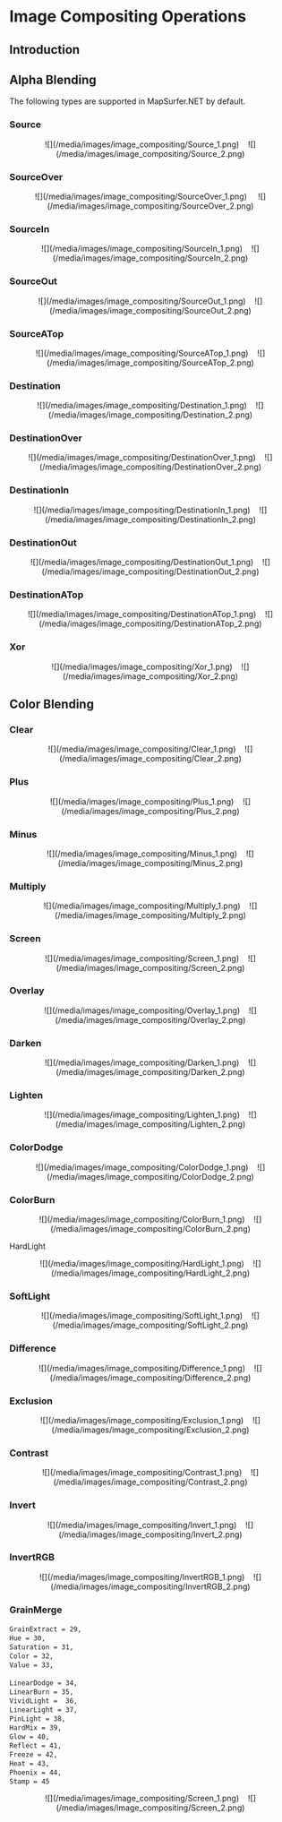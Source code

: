# Image Compositing Operations

## Introduction




## Alpha Blending

The following types are supported in MapSurfer.NET by default.

### Source
<center>![](/media/images/image_compositing/Source_1.png)&nbsp;&nbsp;&nbsp;&nbsp;![](/media/images/image_compositing/Source_2.png)</center>

### SourceOver
<center>![](/media/images/image_compositing/SourceOver_1.png)&nbsp;&nbsp;&nbsp;&nbsp; ![](/media/images/image_compositing/SourceOver_2.png)</center>

### SourceIn
<center>![](/media/images/image_compositing/SourceIn_1.png)&nbsp;&nbsp;&nbsp;&nbsp;![](/media/images/image_compositing/SourceIn_2.png)</center>
    
### SourceOut
<center>![](/media/images/image_compositing/SourceOut_1.png)&nbsp;&nbsp;&nbsp;&nbsp;![](/media/images/image_compositing/SourceOut_2.png)</center>

### SourceATop
<center>![](/media/images/image_compositing/SourceATop_1.png)&nbsp;&nbsp;&nbsp;&nbsp;![](/media/images/image_compositing/SourceATop_2.png)</center>

### Destination
<center>![](/media/images/image_compositing/Destination_1.png)&nbsp;&nbsp;&nbsp;&nbsp;![](/media/images/image_compositing/Destination_2.png)</center>

### DestinationOver
<center>![](/media/images/image_compositing/DestinationOver_1.png)&nbsp;&nbsp;&nbsp;&nbsp;![](/media/images/image_compositing/DestinationOver_2.png)</center>

### DestinationIn 
<center>![](/media/images/image_compositing/DestinationIn_1.png)&nbsp;&nbsp;&nbsp;&nbsp;![](/media/images/image_compositing/DestinationIn_2.png)</center>
    
### DestinationOut
<center>![](/media/images/image_compositing/DestinationOut_1.png)&nbsp;&nbsp;&nbsp;&nbsp;![](/media/images/image_compositing/DestinationOut_2.png)</center>
    
### DestinationATop
<center>![](/media/images/image_compositing/DestinationATop_1.png)&nbsp;&nbsp;&nbsp;&nbsp;![](/media/images/image_compositing/DestinationATop_2.png)</center>

### Xor
<center>![](/media/images/image_compositing/Xor_1.png)&nbsp;&nbsp;&nbsp;&nbsp;![](/media/images/image_compositing/Xor_2.png)</center>

## Color Blending

### Clear
<center>![](/media/images/image_compositing/Clear_1.png)&nbsp;&nbsp;&nbsp;&nbsp;![](/media/images/image_compositing/Clear_2.png)</center>

### Plus
<center>![](/media/images/image_compositing/Plus_1.png)&nbsp;&nbsp;&nbsp;&nbsp;![](/media/images/image_compositing/Plus_2.png)</center>

### Minus
<center>![](/media/images/image_compositing/Minus_1.png)&nbsp;&nbsp;&nbsp;&nbsp;![](/media/images/image_compositing/Minus_2.png)</center>

### Multiply
<center>![](/media/images/image_compositing/Multiply_1.png)&nbsp;&nbsp;&nbsp;&nbsp;![](/media/images/image_compositing/Multiply_2.png)</center>

### Screen
<center>![](/media/images/image_compositing/Screen_1.png)&nbsp;&nbsp;&nbsp;&nbsp;![](/media/images/image_compositing/Screen_2.png)</center>

### Overlay 

<center>![](/media/images/image_compositing/Overlay_1.png)&nbsp;&nbsp;&nbsp;&nbsp;![](/media/images/image_compositing/Overlay_2.png)</center>

### Darken
<center>![](/media/images/image_compositing/Darken_1.png)&nbsp;&nbsp;&nbsp;&nbsp;![](/media/images/image_compositing/Darken_2.png)</center>

### Lighten
<center>![](/media/images/image_compositing/Lighten_1.png)&nbsp;&nbsp;&nbsp;&nbsp;![](/media/images/image_compositing/Lighten_2.png)</center>

### ColorDodge
<center>![](/media/images/image_compositing/ColorDodge_1.png)&nbsp;&nbsp;&nbsp;&nbsp;![](/media/images/image_compositing/ColorDodge_2.png)</center>

### ColorBurn
<center>![](/media/images/image_compositing/ColorBurn_1.png)&nbsp;&nbsp;&nbsp;&nbsp;![](/media/images/image_compositing/ColorBurn_2.png)</center>

HardLight
<center>![](/media/images/image_compositing/HardLight_1.png)&nbsp;&nbsp;&nbsp;&nbsp;![](/media/images/image_compositing/HardLight_2.png)</center>

### SoftLight
<center>![](/media/images/image_compositing/SoftLight_1.png)&nbsp;&nbsp;&nbsp;&nbsp;![](/media/images/image_compositing/SoftLight_2.png)</center>

### Difference
<center>![](/media/images/image_compositing/Difference_1.png)&nbsp;&nbsp;&nbsp;&nbsp;![](/media/images/image_compositing/Difference_2.png)</center>

### Exclusion
<center>![](/media/images/image_compositing/Exclusion_1.png)&nbsp;&nbsp;&nbsp;&nbsp;![](/media/images/image_compositing/Exclusion_2.png)</center>

### Contrast
<center>![](/media/images/image_compositing/Contrast_1.png)&nbsp;&nbsp;&nbsp;&nbsp;![](/media/images/image_compositing/Contrast_2.png)</center>

### Invert
<center>![](/media/images/image_compositing/Invert_1.png)&nbsp;&nbsp;&nbsp;&nbsp;![](/media/images/image_compositing/Invert_2.png)</center>

### InvertRGB 
<center>![](/media/images/image_compositing/InvertRGB_1.png)&nbsp;&nbsp;&nbsp;&nbsp;![](/media/images/image_compositing/InvertRGB_2.png)</center>

### GrainMerge

    GrainExtract = 29,
    Hue = 30,
    Saturation = 31,
    Color = 32,
    Value = 33,

    LinearDodge = 34,
    LinearBurn = 35,
    VividLight =  36,
    LinearLight = 37,
    PinLight = 38,
    HardMix = 39,
    Glow = 40,
    Reflect = 41,
    Freeze = 42,
    Heat = 43,
    Phoenix = 44,
    Stamp = 45


<center>![](/media/images/image_compositing/Screen_1.png)&nbsp;&nbsp;&nbsp;&nbsp;![](/media/images/image_compositing/Screen_2.png)</center>
